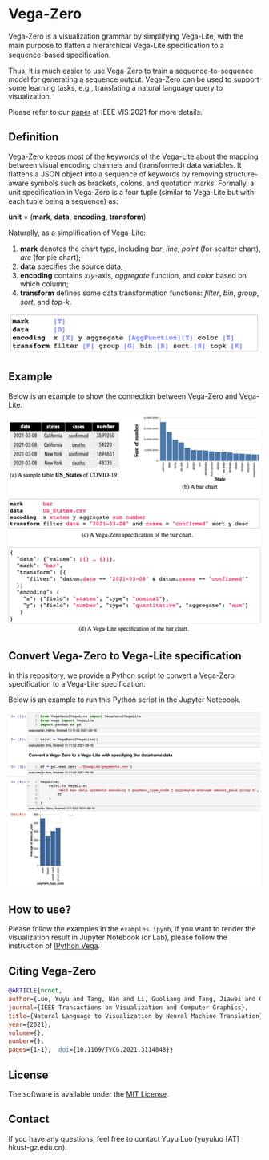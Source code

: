 # Vega-Zero

Vega-Zero is a visualization grammar by simplifying Vega-Lite, with the main purpose to ﬂatten a hierarchical Vega-Lite speciﬁcation to a sequence-based speciﬁcation. 

Thus, it is much easier to use Vega-Zero to train a sequence-to-sequence model for generating a sequence output. 
Vega-Zero can be used to support some learning tasks, e.g., translating a natural language query to visualization.

Please refer to our [paper](https://github.com/Thanksyy/Vega-Zero/blob/main/ncNet-VIS21.pdf) at IEEE VIS 2021 for more details.

## Definition 

Vega-Zero keeps most of the keywords of the Vega-Lite about the mapping between visual encoding channels and (transformed) data variables. It ﬂattens a JSON object into a sequence of keywords by removing structure-aware symbols such as brackets, colons, and quotation marks. Formally, a unit speciﬁcation in Vega-Zero is a four tuple (similar to Vega-Lite but with each tuple being a sequence) as:

**unit** = (**mark**, **data**, **encoding**, **transform**)

Naturally, as a simpliﬁcation of Vega-Lite: 
1. **mark** denotes the chart type, including *bar*, *line*, *point* (for scatter chart), *arc* (for pie chart); 
2. **data** speciﬁes the source data; 
3. **encoding** contains *x*/*y*-axis, *aggregate* function, and *color* based on which column; 
4. **transform** deﬁnes some data transformation functions: *ﬁlter*, *bin*, *group*, *sort*, and *top-k*.

<img src="./vega-zero.png" width="600">

## Example

Below is an example to show the connection between Vega-Zero and Vega-Lite.


<img src="./example.png" width="600">

## Convert Vega-Zero to Vega-Lite specification

In this repository, we provide a Python script to convert a Vega-Zero specification to a Vega-Lite specification.
 
Below is an example to run this Python script in the Jupyter Notebook.

<img src="./example-jupyter.png" width="600">

## How to use?

Please follow the examples in the ```examples.ipynb```, if you want to render the visualization result in Jupyter Notebook (or Lab), please follow the instruction of [IPython Vega](https://github.com/vega/ipyvega).

## Citing Vega-Zero

```bibTeX
@ARTICLE{ncnet,  
author={Luo, Yuyu and Tang, Nan and Li, Guoliang and Tang, Jiawei and Chai, Chengliang and Qin, Xuedi},  
journal={IEEE Transactions on Visualization and Computer Graphics},   
title={Natural Language to Visualization by Neural Machine Translation},   
year={2021},  
volume={},  
number={},  
pages={1-1},  doi={10.1109/TVCG.2021.3114848}}
```

## License
The software is available under the [MIT License](https://github.com/Thanksyy/Vega-Zero/blob/main/README.md).

## Contact
If you have any questions, feel free to contact Yuyu Luo (yuyuluo [AT] hkust-gz.edu.cn).
